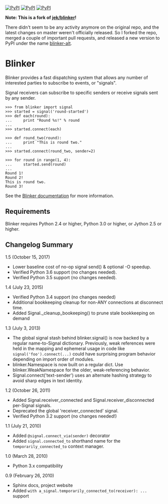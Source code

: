 [![PyPI](https://img.shields.io/pypi/d/v/blinker-alt.svg)](https://pypi.python.org/pypi/blinker-alt)
[![PyPI](https://img.shields.io/pypi/d/l/blinker-alt.svg)](https://pypi.python.org/pypi/blinker-alt)
[![PyPI](https://img.shields.io/pypi/d/pyversions/blinker-alt.svg)](https://pypi.python.org/pypi/blinker-alt)

**Note: This is a fork of [jek/blinker](https://github.com/jek/blinker)!**

There didn't seem to be any activity anymore on the original repo, and the latest changes on 
master weren't officially released. So I forked the repo, merged a couple of important pull 
requests, and released a new version to PyPI under the name 
[blinker-alt](https://pypi.python.org/pypi/blinker-alt).

# Blinker

Blinker provides a fast dispatching system that allows any number of
interested parties to subscribe to events, or "signals".

Signal receivers can subscribe to specific senders or receive signals
sent by any sender.

    >>> from blinker import signal
    >>> started = signal('round-started')
    >>> def each(round):
    ...     print "Round %s!" % round
    ...
    >>> started.connect(each)
    
    >>> def round_two(round):
    ...     print "This is round two."
    ...
    >>> started.connect(round_two, sender=2)
  
    >>> for round in range(1, 4):
    ...     started.send(round)
    ...
    Round 1!
    Round 2!
    This is round two.
    Round 3!

See the [Blinker documentation](https://pythonhosted.org/blinker/) for more information.

## Requirements

Blinker requires Python 2.4 or higher, Python 3.0 or higher, or Jython 2.5 or higher.

## Changelog Summary

1.5 (October 15, 2017)

- Lower baseline cost of no-op signal send() & optional -O speedup.
- Verified Python 3.6 support (no changes needed).
- Verified Python 3.5 support (no changes needed).

1.4 (July 23, 2015)

- Verified Python 3.4 support (no changes needed)
- Additional bookkeeping cleanup for non-ANY connections at disconnect
  time.
- Added Signal._cleanup_bookeeping() to prune stale bookkeeping on
  demand

1.3 (July 3, 2013)

 - The global signal stash behind blinker.signal() is now backed by a
   regular name-to-Signal dictionary. Previously, weak references were
   held in the mapping and ephemeral usage in code like
   ``signal('foo').connect(...)`` could have surprising program behavior
   depending on import order of modules.
 - blinker.Namespace is now built on a regular dict. Use
   blinker.WeakNamespace for the older, weak-referencing behavior.
 - Signal.connect('text-sender') uses an alternate hashing strategy to
   avoid sharp edges in text identity.

1.2 (October 26, 2011)

 - Added Signal.receiver_connected and Signal.receiver_disconnected
   per-Signal signals.
 - Deprecated the global 'receiver_connected' signal.
 - Verified Python 3.2 support (no changes needed!)

1.1 (July 21, 2010)

 - Added ``@signal.connect_via(sender)`` decorator
 - Added ``signal.connected_to`` shorthand name for the
   ``temporarily_connected_to`` context manager.

1.0 (March 28, 2010)

 - Python 3.x compatibility

0.9 (February 26, 2010)

 - Sphinx docs, project website
 - Added ``with a_signal.temporarily_connected_to(receiver): ...`` support
